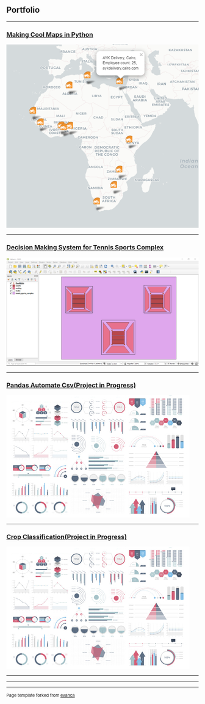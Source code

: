 ## Portfolio

---

### [Making Cool Maps in Python](/coolmaps)
<img src="images/snapshot for portfo cool maps.png?raw=true"/>

---
### [Decision Making System for Tennis Sports Complex](/tennissportscomplex)
<img src="images/QGIS screenshot showing the 5 layers.png?raw=true"/>

---
### [Pandas Automate Csv(Project in Progress)]()
<img src="images/dummy_thumbnail.jpg?raw=true"/>

---
### [Crop Classification(Project in Progress)](http://example.com/)
<img src="images/dummy_thumbnail.jpg?raw=true"/>

---

<!--[Project 3 Title](http://example.com/) -->
<!--[Project 4 Title](http://example.com/) -->
<!--[Project 5 Title](http://example.com/) -->

---




---
<p style="font-size:11px">Page template forked from <a href="https://github.com/evanca/quick-portfolio">evanca</a></p>
<!-- Remove above link if you don't want to attibute -->
